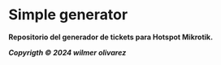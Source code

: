 # Simple generator

**Repositorio del generador de tickets para Hotspot Mikrotik.**

***Copyrigth &copy; 2024 wilmer olivarez***
